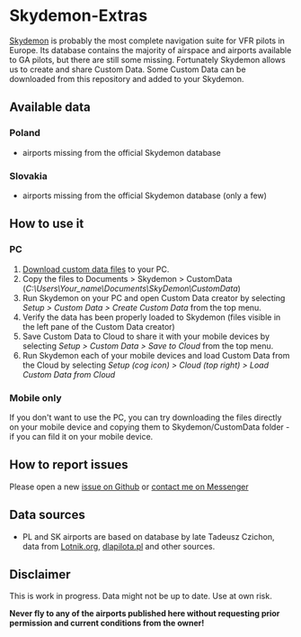 # Skydemon-Extras
[Skydemon](https://skydemon.aero) is probably the most complete navigation suite for VFR pilots in Europe. Its database contains the majority of airspace and airports available to GA pilots, but there are still some missing. Fortunately Skydemon allows us to create and share Custom Data. Some Custom Data can be downloaded from this repository and added to your Skydemon.

## Available data
### Poland
- airports missing from the official Skydemon database
### Slovakia
- airports missing from the official Skydemon database (only a few)

## How to use it
### PC
1. [Download custom data files](https://github.com/Krasnall/Skydemon-Extras/archive/master.zip) to your PC.
2. Copy the files to Documents > Skydemon > CustomData (*C:\Users\Your_name\Documents\SkyDemon\CustomData*)
3. Run Skydemon on your PC and open Custom Data creator by selecting *Setup > Custom Data > Create Custom Data* from the top menu.
4. Verify the data has been properly loaded to Skydemon (files visible in the left pane of the Custom Data creator)
5. Save Custom Data to Cloud to share it with your mobile devices by selecting *Setup > Custom Data > Save to Cloud* from the top menu.
6. Run Skydemon each of your mobile devices and load Custom Data from the Cloud by selecting *Setup (cog icon) > Cloud (top right) > Load Custom Data from Cloud*

### Mobile only
If you don't want to use the PC, you can try downloading the files directly on your mobile device and copying them to Skydemon/CustomData folder - if you can fild it on your mobile device.

## How to report issues
Please open a new [issue on Github](https://github.com/Krasnall/Skydemon-Extras/issues) or [contact me on Messenger](https://m.me/krasnall)

## Data sources
- PL and SK airports are based on database by late Tadeusz Czichon, data from [Lotnik.org](http://lotnik.org/pliki.php?cat=Mapy), [dlapilota.pl](https://lotniska.dlapilota.pl) and other sources.

## Disclaimer
This is work in progress. Data might not be up to date. Use at own risk. 

**Never fly to any of the airports published here without requesting prior permission and current conditions from the owner!**
